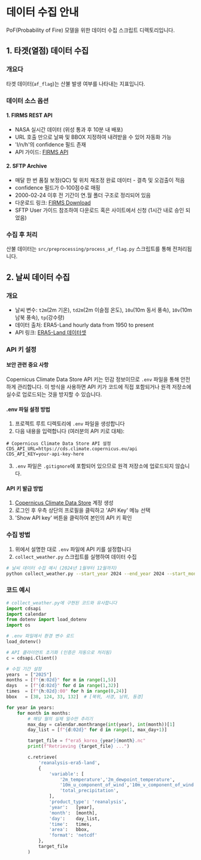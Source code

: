 # 데이터 수집 안내

PoF(Probability of Fire) 모델을 위한 데이터 수집 스크립트 디렉토리입니다.

## 1. 타겟(열점) 데이터 수집

### 개요다

타겟 데이터(`af_flag`)는 산불 발생 여부를 나타내는 지표입니다.

### 데이터 소스 옵션

#### 1. FIRMS REST API

- NASA 실시간 데이터 (위성 통과 후 10분 내 배포)
- URL 호출 만으로 날짜 및 BBOX 지정하여 내려받을 수 있어 자동화 가능
- 'I/n/h'의 confidence 필드 존재
- API 가이드: [FIRMS API](https://firms.modaps.eosdis.nasa.gov/api/)

#### 2. SFTP Archive

- 매달 한 번 품질 보정(QC) 및 위치 재조정 완료 데이터 - 결측 및 오검출이 적음
- confidence 필드가 0-100점수로 매핑
- 2000-02-24 이후 전 기간이 연.월 폴더 구조로 정리되어 있음
- 다운로드 링크: [FIRMS Download](https://firms.modaps.eosdis.nasa.gov/download/)
- SFTP User 가이드 참조하여 다운로드 혹은 사이트에서 신청 (1시간 내로 승인 되었음)

### 수집 후 처리

산불 데이터는 `src/preprocessing/process_af_flag.py` 스크립트를 통해 전처리됩니다.

## 2. 날씨 데이터 수집

### 개요

- 날씨 변수: `t2m`(2m 기온), `td2m`(2m 이슬점 온도), `10u`(10m 동서 풍속), `10v`(10m 남북 풍속), `tp`(강수량)
- 데이터 출처: ERA5-Land hourly data from 1950 to present
- API 링크: [ERA5-Land 데이터셋](https://cds.climate.copernicus.eu/datasets/reanalysis-era5-land?tab=download)

### API 키 설정

#### 보안 관련 중요 사항

Copernicus Climate Data Store API 키는 민감 정보이므로 `.env` 파일을 통해 안전하게 관리합니다.
이 방식을 사용하면 API 키가 코드에 직접 포함되거나 원격 저장소에 실수로 업로드되는 것을 방지할 수 있습니다.

#### .env 파일 설정 방법

1. 프로젝트 루트 디렉토리에 `.env` 파일을 생성합니다
2. 다음 내용을 입력합니다 (여러분의 API 키로 대체):

```
# Copernicus Climate Data Store API 설정
CDS_API_URL=https://cds.climate.copernicus.eu/api
CDS_API_KEY=your-api-key-here
```

3. `.env` 파일은 `.gitignore`에 포함되어 있으므로 원격 저장소에 업로드되지 않습니다.

#### API 키 발급 방법

1. [Copernicus Climate Data Store](https://cds.climate.copernicus.eu/) 계정 생성
2. 로그인 후 우측 상단의 프로필을 클릭하고 'API Key' 메뉴 선택
3. 'Show API key' 버튼을 클릭하여 본인의 API 키 확인

### 수집 방법

1. 위에서 설명한 대로 `.env` 파일에 API 키를 설정합니다
2. `collect_weather.py` 스크립트를 실행하여 데이터 수집

```bash
# 날씨 데이터 수집 예시 (2024년 1월부터 12월까지)
python collect_weather.py --start_year 2024 --end_year 2024 --start_month 1 --end_month 12
```

### 코드 예시

```python
# collect_weather.py에 구현된 코드와 유사합니다
import cdsapi
import calendar
from dotenv import load_dotenv
import os

# .env 파일에서 환경 변수 로드
load_dotenv()

# API 클라이언트 초기화 (인증은 자동으로 처리됨)
c = cdsapi.Client()

# 수집 기간 설정
years  = ["2025"]
months = [f"{m:02d}" for m in range(1,5)]
days   = [f"{d:02d}" for d in range(1,32)]
times  = [f"{h:02d}:00" for h in range(0,24)]
bbox   = [38, 124, 33, 132]  # [북위, 서경, 남위, 동경]

for year in years:
    for month in months:
        # 해당 월의 실제 일수만 추리기
        max_day = calendar.monthrange(int(year), int(month))[1]
        day_list = [f"{d:02d}" for d in range(1, max_day+1)]

        target_file = f"era5_korea_{year}{month}.nc"
        print(f"Retrieving {target_file} ...")

        c.retrieve(
            'reanalysis-era5-land',
            {
                'variable': [
                    '2m_temperature','2m_dewpoint_temperature',
                    '10m_u_component_of_wind','10m_v_component_of_wind',
                    'total_precipitation',
                ],
                'product_type': 'reanalysis',
                'year':   [year],
                'month':  [month],
                'day':    day_list,
                'time':   times,
                'area':   bbox,
                'format': 'netcdf'
            },
            target_file
        )
```
